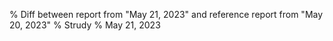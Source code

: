 % Diff between report from "May 21, 2023" and reference report from "May 20, 2023"
% Strudy
% May 21, 2023



